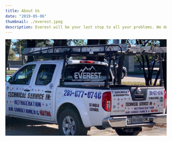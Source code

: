 ```yaml
---
title: About Us
date: "2019-05-06"
thumbnail: ./everest.jpeg
description: Everest will be your last stop to all your problems. We do AC Services, AC Repair, AC Replacement, AC Maintance and Attic Insulation
---
```


<div class="kg-card">

![About Us](./everest1.jpeg)

</div>